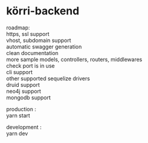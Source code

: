 # körri-backend

roadmap:  
https, ssl support  
vhost, subdomain support  
automatic swagger generation  
clean documentation  
more sample models, controllers, routers, middlewares  
check port is in use  
cli support  
other supported sequelize drivers  
druid support  
neo4j support  
mongodb support

production :  
yarn start

development :  
yarn dev